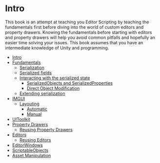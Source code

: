 # Intro

This book is an attempt at teaching you Editor Scripting by teaching the fundamentals first before diving into the world of custom editors and property drawers. Knowing the fundamentals before starting with editors and property drawers will help you avoid common pitfalls and hopefully an easier time solving your issues. This book assumes that you have an intermediate knowledge of Unity and programming.

- [Intro](#intro)
- [Fundamentals](Fundamentals.md#fundamentals)
  - [Serialization](Fundamentals.md#serialization)
  - [Serialized fields](Fundamentals.md#serialized-fields)
  - [Interacting with the serialized state](Fundamentals.md#interacting-with-the-serialized-state)
    - [SerializedObjects and SerializedProperties](Fundamentals.md#serializedobjects-and-serializedproperties)
    - [Direct Object Modification](Fundamentals.md#Direct-Object-Modification)
  - [Extending serialization](Fundamentals.md#extending-serialization)
- [IMGUI]()
  - [Layouting]()
    - [Automatic]()
    - [Manual]()
- [UIToolkit]()
- [Property Drawers]()
  - [Reusing Property Drawers]()
- [Editors]()
  - [Reusing Editors]()
- [EditorWindows]()
- [ScriptableObjects]()
- [Asset Manipulation]()